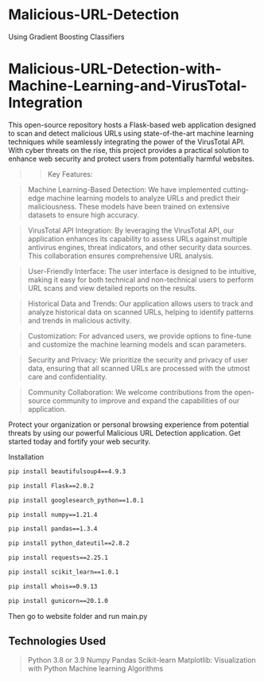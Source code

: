 # Malicious-URL-Detection
Using Gradient Boosting Classifiers


# Malicious-URL-Detection-with-Machine-Learning-and-VirusTotal-Integration


This open-source repository hosts a Flask-based web application designed to scan and detect malicious URLs using state-of-the-art machine learning techniques while seamlessly integrating the power of the VirusTotal API. With cyber threats on the rise, this project provides a practical solution to enhance web security and protect users from potentially harmful websites.

>>Key Features:

>Machine Learning-Based Detection: We have implemented cutting-edge machine learning models to analyze URLs and predict their maliciousness. These models have been trained on extensive datasets to ensure high accuracy.

>VirusTotal API Integration: By leveraging the VirusTotal API, our application enhances its capability to assess URLs against multiple antivirus engines, threat indicators, and other security data sources. This collaboration ensures comprehensive URL analysis.

>User-Friendly Interface: The user interface is designed to be intuitive, making it easy for both technical and non-technical users to perform URL scans and view detailed reports on the results.

>Historical Data and Trends: Our application allows users to track and analyze historical data on scanned URLs, helping to identify patterns and trends in malicious activity.

>Customization: For advanced users, we provide options to fine-tune and customize the machine learning models and scan parameters.

>Security and Privacy: We prioritize the security and privacy of user data, ensuring that all scanned URLs are processed with the utmost care and confidentiality.

>Community Collaboration: We welcome contributions from the open-source community to improve and expand the capabilities of our application.

Protect your organization or personal browsing experience from potential threats by using our powerful Malicious URL Detection application. Get started today and fortify your web security.

Installation

```bash
pip install beautifulsoup4==4.9.3
```
```bash
pip install Flask==2.0.2
```
```bash
pip install googlesearch_python==1.0.1
```
```bash
pip install numpy==1.21.4
```
```bash
pip install pandas==1.3.4
```
```bash
pip install python_dateutil==2.8.2
```
```bash
pip install requests==2.25.1
```
```bash
pip install scikit_learn==1.0.1
```
```bash
pip install whois==0.9.13
```
```bash
pip install gunicorn==20.1.0
```
Then go to website folder and run main.py

## Technologies Used
>Python 3.8 or 3.9
>Numpy
>Pandas
>Scikit-learn
>Matplotlib: Visualization with Python
>Machine learning Algorithms

